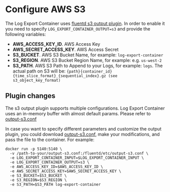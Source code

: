 # Configure AWS S3

The Log Export Container uses [fluentd s3 output plugin](https://docs.fluentd.org/output/s3). In order to enable it you need to specify `LOG_EXPORT_CONTAINER_OUTPUT=s3` and provide the following variables:
* **AWS_ACCESS_KEY_ID**. AWS Access Key
* **AWS_SECRET_ACCESS_KEY**. AWS Access Secret
* **S3_BUCKET**. AWS S3 Bucket Name, for example: `log-export-container`
* **S3_REGION**. AWS S3 Bucket Region Name, for example: e.g. `us-west-2`
* **S3_PATH**. AWS S3 Path to Append to your Logs, for example: `logs`. The actual path on S3 will be: `{path}{container_id}{time_slice_format}_{sequential_index}.gz (see s3_object_key_format)`

## Plugin changes

The s3 output plugin supports multiple configurations. Log Export Container uses an in-memory buffer with almost default params. Please refer to [output-s3.conf](../fluentd/etc/output-s3.conf)

In case you want to specify different parameters and customize the output plugin, you could download [output-s3.conf](../fluentd/etc/output-s3.conf), make your modifications, and pass the file to the container. For example:
```
docker run -p 5140:5140 \
  -v /path-to-your/output-s3.conf:/fluentd/etc/output-s3.conf \
  -e LOG_EXPORT_CONTAINER_INPUT=$LOG_EXPORT_CONTAINER_INPUT \
  -e LOG_EXPORT_CONTAINER_OUTPUT=s3 \
  -e AWS_ACCESS_KEY_ID=$AWS_ACCESS_KEY_ID \
  -e AWS_SECRET_ACCESS_KEY=$AWS_SECRET_ACCESS_KEY \
  -e S3_BUCKET=$S3_BUCKET \
  -e S3_REGION=$S3_REGION \
  -e S3_PATH=$S3_PATH log-export-container 
```
